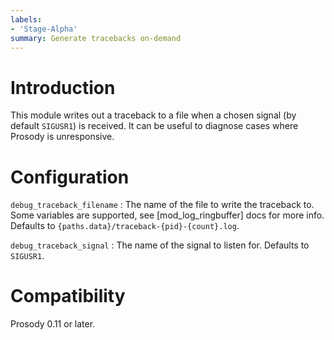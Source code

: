 ```yaml
---
labels:
- 'Stage-Alpha'
summary: Generate tracebacks on-demand
---
```


# Introduction

This module writes out a traceback to a file when a chosen signal (by default
`SIGUSR1`) is received. It can be useful to diagnose cases where Prosody is
unresponsive.

# Configuration

`debug_traceback_filename`
:   The name of the file to write the traceback to. Some variables
    are supported, see [mod_log_ringbuffer] docs for more info. Defaults
    to `{paths.data}/traceback-{pid}-{count}.log`.

`debug_traceback_signal`
:   The name of the signal to listen for. Defaults to `SIGUSR1`.

# Compatibility

Prosody 0.11 or later.
